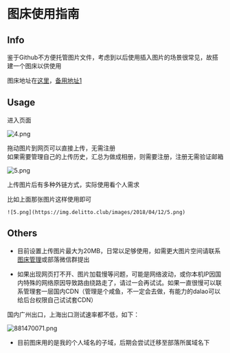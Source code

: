 图床使用指南  
===

Info
---
鉴于Github不方便托管图片文件，考虑到以后使用插入图片的场景很常见，故搭建一个图床以供使用


图床地址在[这里](https://img.delitto.club)，[备用地址1](https://img2.delitto.club)


Usage
---

进入页面  

![4.png](https://img.delitto.club/images/2018/04/12/4.png)

拖动图片到网页可以直接上传，无需注册  
如果需要管理自己的上传历史，汇总为做成相册，则需要注册，注册无需验证邮箱

![5.png](https://img.delitto.club/images/2018/04/12/5.png)

上传图片后有多种外链方式，实际使用看个人需求  

比如上面那张图片这样使用即可  

`![5.png](https://img.delitto.club/images/2018/04/12/5.png)`



Others
---

- 目前设置上传图片最大为20MB，日常以足够使用，如需更大图片空间请联系[图床管理](https://github.com/Punizione)或部落微信群提出

- 如果出现网页打不开、图片加载慢等问题，可能是网络波动，或你本机IP因国内特殊的网络原因导致路由绕路走了，请过一会再试试。如果一直很慢可以联系管理套一层国内CDN（管理是个咸鱼，不一定会去做，有能力的dalao可以给后台权限自己试试套CDN）

国内广州出口，上海出口测试速率都不低，如下：

![881470071.png](https://img.delitto.club/images/2018/04/12/881470071.png)

- 目前图床用的是我的个人域名的子域，后期会尝试迁移至部落所属域名下